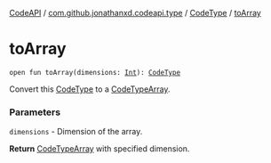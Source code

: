 [CodeAPI](../../index.md) / [com.github.jonathanxd.codeapi.type](../index.md) / [CodeType](index.md) / [toArray](.)

# toArray

`open fun toArray(dimensions: `[`Int`](https://kotlinlang.org/api/latest/jvm/stdlib/kotlin/-int/index.html)`): `[`CodeType`](index.md)

Convert this [CodeType](index.md) to a [CodeTypeArray](#).

### Parameters

`dimensions` - Dimension of the array.

**Return**
[CodeTypeArray](#) with specified dimension.


